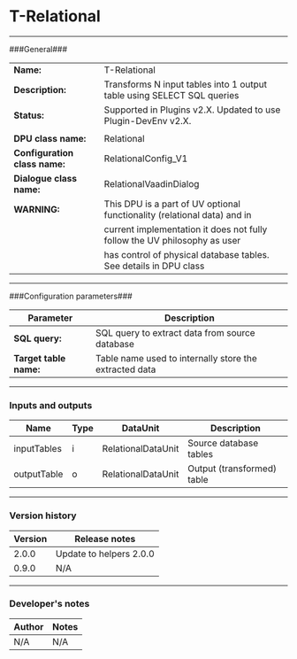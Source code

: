 # T-Relational #
----------

###General###

|                              |                                                                              |
|------------------------------|------------------------------------------------------------------------------|
|**Name:**                     |T-Relational                                                                  |
|**Description:**              |Transforms N input tables into 1 output table using SELECT SQL queries        |
|**Status:**                   |Supported in Plugins v2.X. Updated to use Plugin-DevEnv v2.X.       |
|                              |                                                                              |
|**DPU class name:**           |Relational                                                                    | 
|**Configuration class name:** |RelationalConfig_V1                                                           |
|**Dialogue class name:**      |RelationalVaadinDialog                                                        |
|**WARNING:**                  |This DPU is a part of UV optional functionality (relational data) and in      |
|                              |current implementation it does not fully follow the UV philosophy as user     |
|                              |has control of physical database tables. See details in DPU class             |

***

###Configuration parameters###

|Parameter                           |Description                                                              |
|------------------------------------|-------------------------------------------------------------------------|
|**SQL query:**                      |SQL query to extract data from source database                           |
**Target table name:**               |Table name used to internally store the extracted data                   |

***

### Inputs and outputs ###

|Name           |Type           |DataUnit           |Description                                  |
|---------------|---------------|-------------------|---------------------------------------------|
|inputTables    |i              |RelationalDataUnit |Source database tables                       |
|outputTable    |o              |RelationalDataUnit |Output (transformed) table                   |

***

### Version history ###

|Version          |Release notes               |
|-----------------|----------------------------|
|2.0.0            |Update to helpers 2.0.0     |
|0.9.0            |N/A                         |


***

### Developer's notes ###

|Author           |Notes                           |
|-----------------|--------------------------------|
|N/A              |N/A                             | 
